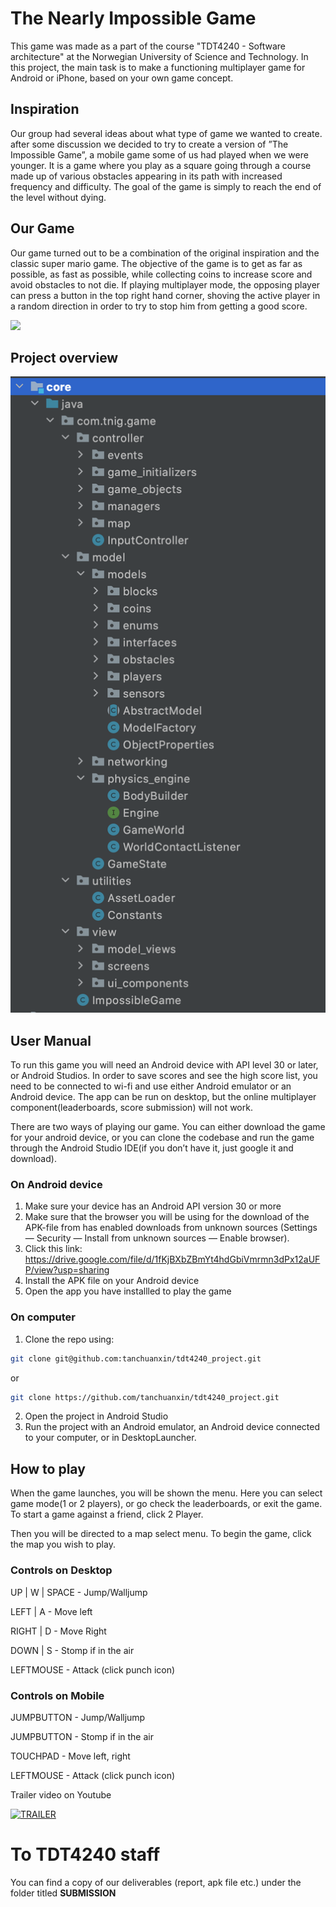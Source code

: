 # The Nearly Impossible Game
This game was made as a part of the course "TDT4240 - Software architecture" at the Norwegian University of Science and Technology. In this project, the main task is to make a functioning multiplayer game for Android or iPhone, based on your own game concept.

## Inspiration
Our group had several ideas about what type of game we wanted to create. after
some discussion we decided to try to create a version of ”The Impossible Game”, a
mobile game some of us had played when we were younger. It is a game where you
play as a square going through a course made up of various obstacles appearing
in its path with increased frequency and difficulty. The goal of the game is simply
to reach the end of the level without dying. 

## Our Game
Our game turned out to be a combination of the original inspiration and the classic super mario game.
The objective of the game is to get as far as possible, as fast as possible, while collecting coins to increase score
and avoid obstacles to not die. If playing multiplayer mode, the opposing player can press a button
in the top right hand corner, shoving the active player in a random direction in
order to try to stop him from getting a good score.



 <img src="https://im2.ezgif.com/tmp/ezgif-2-829d8e13c3.gif">


## Project overview


<img src="https://github.com/tanchuanxin/tdt4240_project/blob/main/android/assets/ProjectStructure.png?raw=true">



## User Manual

To run this game you will need an Android device with API level 30 or later, or
Android Studios. In order to save scores and see the high score list, you need to
be connected to wi-fi and use either Android emulator or an Android device. The
app can be run on desktop, but the online multiplayer component(leaderboards,
score submission) will not work.

There are two ways of playing our game. You can either download the game for
your android device, or you can clone the codebase and run the game through
the Android Studio IDE(if you don’t have it, just google it and download).

### On Android device
1. Make sure your device has an Android API version 30 or more
2. Make sure that the browser you will be using for the download of the APK-file from has enabled downloads from unknown sources (Settings — Security
— Install from unknown sources — Enable browser).
3. Click this link: https://drive.google.com/file/d/1fKjBXbZBmYt4hdGbiVmrmn3dPx12aUFP/view?usp=sharing
4. Install the APK file on your Android device
5. Open the app you have installled to play the game



### On computer
1. Clone the repo using:
 ```bash 
git clone git@github.com:tanchuanxin/tdt4240_project.git
```
or 
 ```bash 
git clone https://github.com/tanchuanxin/tdt4240_project.git
```

2. Open the project in Android Studio
3. Run the project with an Android emulator, an Android device connected to your computer, or in DesktopLauncher.




## How to play

When the game launches, you will be shown the menu. Here you can
select game mode(1 or 2 players), or go check the leaderboards, or exit the game.
To start a game against a friend, click 2 Player.

Then you will be directed to a map select menu. To begin the game,
click the map you wish to play.

### Controls on Desktop
UP | W | SPACE - Jump/Walljump

LEFT | A - Move left

RIGHT | D - Move Right

DOWN | S - Stomp if in the air

LEFTMOUSE - Attack (click punch icon)

### Controls on Mobile
JUMPBUTTON - Jump/Walljump

JUMPBUTTON - Stomp if in the air

TOUCHPAD - Move left, right

LEFTMOUSE - Attack (click punch icon)


Trailer video on Youtube

[![TRAILER](https://img.youtube.com/vi/HLZb8V3Nm3s/0.jpg)](https://www.youtube.com/watch?v=HLZb8V3Nm3s)


# To TDT4240 staff

You can find a copy of our deliverables (report, apk file etc.) under the folder titled **SUBMISSION**



